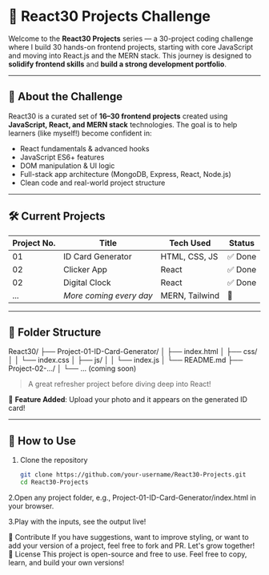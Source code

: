 

# 🚀 React30 Projects Challenge

Welcome to the **React30 Projects** series — a 30-project coding challenge where I build 30 hands-on frontend projects, starting with core JavaScript and moving into React.js and the MERN stack. This journey is designed to **solidify frontend skills** and **build a strong development portfolio**.

---

## 📌 About the Challenge

React30 is a curated set of **16–30 frontend projects** created using **JavaScript, React, and MERN stack** technologies. The goal is to help learners (like myself!) become confident in:

- React fundamentals & advanced hooks
- JavaScript ES6+ features
- DOM manipulation & UI logic
- Full-stack app architecture (MongoDB, Express, React, Node.js)
- Clean code and real-world project structure

---

## 🛠️ Current Projects

| Project No. | Title                    | Tech Used        | Status |
|-------------|--------------------------|------------------|--------|
| 01          | ID Card Generator        | HTML, CSS, JS    | ✅ Done |
| 02          | Clicker App              | React            | ✅ Done   |
| 02          | Digital Clock            | React            | ✅ Done   |
| ...         | _More coming every day_  | MERN, Tailwind   | 🚧     |

---

## 📂 Folder Structure
React30/
├── Project-01-ID-Card-Generator/
│ ├── index.html
│ ├── css/
│ │ └── index.css
│ ├── js/
│ │ └── index.js
│ └── README.md
├── Project-02-.../
│ └── ... (coming soon)





>  A great refresher project before diving deep into React!

📸 **Feature Added**: Upload your photo and it appears on the generated ID card!

---

## 🚀 How to Use

1. Clone the repository  
   ```bash
   git clone https://github.com/your-username/React30-Projects.git
   cd React30-Projects
2.Open any project folder, e.g.,
Project-01-ID-Card-Generator/index.html in your browser.

3.Play with the inputs, see the output live!


🤝 Contribute
If you have suggestions, want to improve styling, or want to add your version of a project, feel free to fork and PR. Let's grow together!
🌈 License
This project is open-source and free to use. Feel free to copy, learn, and build your own versions!

